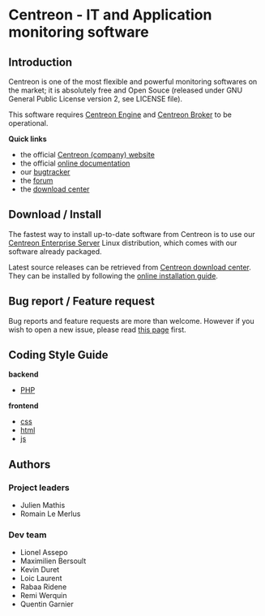 # Centreon - IT and Application monitoring software

## Introduction

Centreon is one of the most flexible and powerful monitoring softwares
on the market; it is absolutely free and Open Souce (released under GNU
General Public License version 2, see LICENSE file).

This software requires [Centreon Engine](https://github.com/centreon/centreon-engine)
and [Centreon Broker](https://github.com/centreon/centreon-broker) to be
operational.

**Quick links**
* the official [Centreon (company) website](https://www.centreon.com)
* the official [online documentation](https://documentation.centreon.com)
* our [bugtracker](https://github.com/centreon/centreon/issues)
* the [forum](http://forum.centreon.com)
* the [download center](https://download.centreon.com)

## Download / Install

The fastest way to install up-to-date software from Centreon is to use
our [Centreon Enterprise Server](https://www.centreon.com/en/products/centreon-enterprise-server/)
Linux distribution, which comes with our software already packaged.

Latest source releases can be retrieved from [Centreon download center](https://download.centreon.com).
They can be installed by following the [online installation guide](https://documentation.centreon.com/docs/centreon/en/latest/installation/from_sources.html).

## Bug report / Feature request

Bug reports and feature requests are more than welcome. However if you
wish to open a new issue, please read [this page](project/issues.md)
first.

## Coding Style Guide

**backend** 
* [PHP](https://github.com/centreon/centreon/tree/style/doc/coding-style/php)

**frontend** 
* [css](https://github.com/centreon/centreon/tree/style/doc/coding-style/css)
* [html](https://github.com/centreon/centreon/tree/style/doc/coding-style/html)
* [js](https://github.com/centreon/centreon/tree/style/doc/coding-style/js)

## Authors

### Project leaders
* Julien Mathis
* Romain Le Merlus

### Dev team
* Lionel Assepo
* Maximilien Bersoult
* Kevin Duret
* Loic Laurent
* Rabaa Ridene
* Remi Werquin
* Quentin Garnier




























